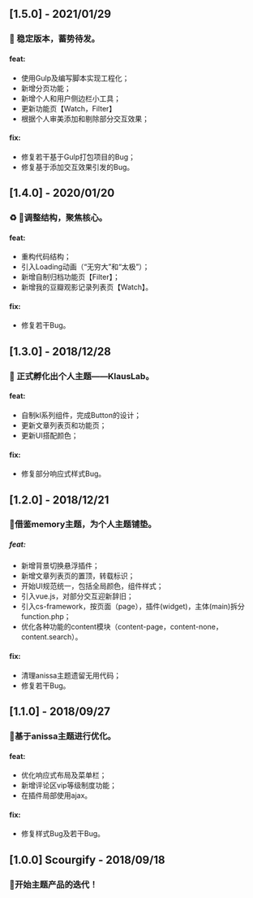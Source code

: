 ﻿
## [1.5.0] - 2021/01/29 
### 🔖 稳定版本，蓄势待发。
#### feat:
- 使用Gulp及编写脚本实现工程化；
- 新增分页功能；
- 新增个人和用户侧边栏小工具；
- 更新功能页【Watch，Filter】
- 根据个人审美添加和剔除部分交互效果；
#### fix:
- 修复若干基于Gulp打包项目的Bug；
- 修复基于添加交互效果引发的Bug。

##  [1.4.0] - 2020/01/20
### ♻️ 🔖调整结构，聚焦核心。
#### feat:
- 重构代码结构；
- 引入Loading动画（“无穷大”和“太极”）；
- 新增自制归档功能页【Filter】；
- 新增我的豆瓣观影记录列表页【Watch】。
#### fix:
- 修复若干Bug。

## [1.3.0] -  2018/12/28 
### 🔖 正式孵化出个人主题——KlausLab。
#### feat:
- 自制kl系列组件，完成Button的设计；
- 更新文章列表页和功能页；
- 更新UI搭配颜色；
#### fix:
- 修复部分响应式样式Bug。

##  [1.2.0] - 2018/12/21
### 🔖借鉴memory主题，为个人主题铺垫。
##### feat:
- 新增背景切换悬浮插件；
- 新增文章列表页的置顶，转载标识；
- 开始UI规范统一，包括全局颜色，组件样式；
- 引入vue.js，对部分交互迎新辞旧；
- 引入cs-framework，按页面（page），插件(widget)，主体(main)拆分function.php；
- 优化各种功能的content模块（content-page，content-none，content.search）。
#### fix:
- 清理anissa主题遗留无用代码；
- 修复若干Bug。

##  [1.1.0] - 2018/09/27
### 🔖基于anissa主题进行优化。
#### feat: 
- 优化响应式布局及菜单栏；
- 新增评论区vip等级制度功能；
- 在插件局部使用ajax。
#### fix:
- 修复样式Bug及若干Bug。

##  [1.0.0] Scourgify - 2018/09/18
### 🎉开始主题产品的迭代！


